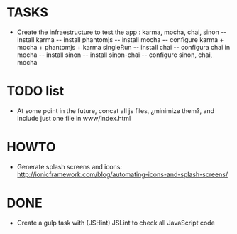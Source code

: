 # TASKS
- Create the infraestructure to test the app : karma, mocha, chai, sinon
-- install karma
-- install phantomjs
-- install mocha
-- configure karma + mocha + phantomjs + karma singleRun
-- install chai
-- configura chai in mocha
-- install sinon
-- install sinon-chai
-- configure sinon, chai, mocha

# TODO list
- At some point in the future, concat all js files, ¿minimize them?, and include just one file in www/index.html

# HOWTO
- Generate splash screens and icons: http://ionicframework.com/blog/automating-icons-and-splash-screens/

# DONE
+ Create a gulp task with (JSHint) JSLint to check all JavaScript code

